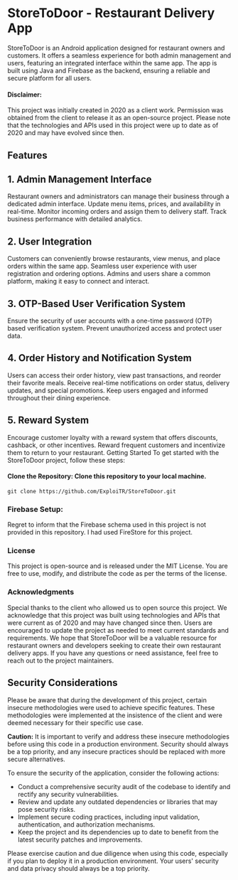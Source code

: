 # StoreToDoor - Restaurant Delivery App

StoreToDoor is an Android application designed for restaurant owners and customers. It offers a seamless experience for both admin management and users, featuring an integrated interface within the same app. The app is built using Java and Firebase as the backend, ensuring a reliable and secure platform for all users.

#### Disclaimer:
This project was initially created in 2020 as a client work. Permission was obtained from the client to release it as an open-source project. Please note that the technologies and APIs used in this project were up to date as of 2020 and may have evolved since then.

## Features
## 1. Admin Management Interface
Restaurant owners and administrators can manage their business through a dedicated admin interface.
Update menu items, prices, and availability in real-time.
Monitor incoming orders and assign them to delivery staff.
Track business performance with detailed analytics.
## 2. User Integration
Customers can conveniently browse restaurants, view menus, and place orders within the same app.
Seamless user experience with user registration and ordering options.
Admins and users share a common platform, making it easy to connect and interact.
## 3. OTP-Based User Verification System
Ensure the security of user accounts with a one-time password (OTP) based verification system.
Prevent unauthorized access and protect user data.
## 4. Order History and Notification System
Users can access their order history, view past transactions, and reorder their favorite meals.
Receive real-time notifications on order status, delivery updates, and special promotions.
Keep users engaged and informed throughout their dining experience.
## 5. Reward System
Encourage customer loyalty with a reward system that offers discounts, cashback, or other incentives.
Reward frequent customers and incentivize them to return to your restaurant.
Getting Started
To get started with the StoreToDoor project, follow these steps:

#### Clone the Repository: Clone this repository to your local machine.
~~~
git clone https://github.com/ExploiTR/StoreToDoor.git
~~~

### Firebase Setup:
Regret to inform that the Firebase schema used in this project is not provided in this repository. I had used FireStore for this project.

### License
This project is open-source and is released under the MIT License. You are free to use, modify, and distribute the code as per the terms of the license.

### Acknowledgments
Special thanks to the client who allowed us to open source this project.
We acknowledge that this project was built using technologies and APIs that were current as of 2020 and may have changed since then. Users are encouraged to update the project as needed to meet current standards and requirements.
We hope that StoreToDoor will be a valuable resource for restaurant owners and developers seeking to create their own restaurant delivery apps. If you have any questions or need assistance, feel free to reach out to the project maintainers.

## Security Considerations

Please be aware that during the development of this project, certain insecure methodologies were used to achieve specific features. These methodologies were implemented at the insistence of the client and were deemed necessary for their specific use case.

**Caution:** It is important to verify and address these insecure methodologies before using this code in a production environment. Security should always be a top priority, and any insecure practices should be replaced with more secure alternatives.

To ensure the security of the application, consider the following actions:

- Conduct a comprehensive security audit of the codebase to identify and rectify any security vulnerabilities.
- Review and update any outdated dependencies or libraries that may pose security risks.
- Implement secure coding practices, including input validation, authentication, and authorization mechanisms.
- Keep the project and its dependencies up to date to benefit from the latest security patches and improvements.

Please exercise caution and due diligence when using this code, especially if you plan to deploy it in a production environment. Your users' security and data privacy should always be a top priority.
